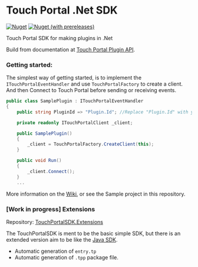 # Touch Portal .Net SDK
[![Nuget](https://img.shields.io/nuget/v/TouchPortalSDK)](https://www.nuget.org/packages/TouchPortalSDK) [![Nuget (with prereleases)](https://img.shields.io/nuget/vpre/TouchPortalSDK)](https://www.nuget.org/packages/TouchPortalSDK)

Touch Portal SDK for making plugins in .Net

Build from documentation at [Touch Portal Plugin API](https://www.touch-portal.com/api/).

### Getting started:

The simplest way of getting started, is to implement the `ITouchPortalEventHandler` and use `TouchPortalFactory` to create a client.
And then Connect to Touch Portal before sending or receiving events.

```csharp
public class SamplePlugin : ITouchPortalEventHandler
{
    public string PluginId => "Plugin.Id"; //Replace "Plugin.Id" with your unique id.

    private readonly ITouchPortalClient _client;

    public SamplePlugin()
    {
        _client = TouchPortalFactory.CreateClient(this);
    }

    public void Run()
    {
        _client.Connect();
    }
    ...
```

More information on the [Wiki](https://github.com/oddbear/TouchPortalSDK/wiki), or see the Sample project in this repository.

### [Work in progress] Extensions

Repository: [TouchPortalSDK.Extensions](https://github.com/oddbear/TouchPortalSDK.Extensions)

The TouchPortalSDK is ment to be the basic simple SDK, but there is an extended version aim to be like the [Java SDK](https://github.com/ChristopheCVB/TouchPortalPluginSDK).

* Automatic generation of `entry.tp`
* Automatic generation of `.tpp` package file.
